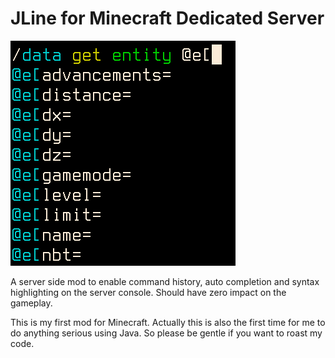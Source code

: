 # JLine for Minecraft Dedicated Server
![Icon](src/main/resources/assets/jline4mcdsrv/jline4mcdsrvicon.png)

A server side mod to enable command history, auto completion and syntax
highlighting on the server console. Should have zero impact on the gameplay.

This is my first mod for Minecraft. Actually this is also the first time for me
to do anything serious using Java. So please be gentle if you want to roast my
code.
